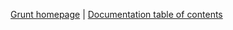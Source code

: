 [Grunt homepage](http://gruntjs.com/) | [Documentation table of contents](/cowboy/grunt/blob/master/docs/toc.md)

